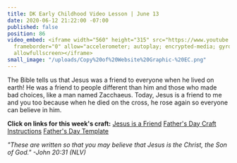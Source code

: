 ```yaml
---
title: DK Early Childhood Video Lesson | June 13
date: 2020-06-12 21:22:00 -07:00
published: false
position: 86
video_embed: <iframe width="560" height="315" src="https://www.youtube.com/embed/Y9eoE-k5jMA"
  frameborder="0" allow="accelerometer; autoplay; encrypted-media; gyroscope; picture-in-picture"
  allowfullscreen></iframe>
small_image: "/uploads/Copy%20of%20Website%20Graphic-%20EC.png"
---
```


The Bible tells us that Jesus was a friend to everyone when he lived on earth! He was a friend to people different than him and those who made bad choices, like a man named Zacchaeus. Today, Jesus is a friend to me and you too because when he died on the cross, he rose again so everyone can believe in him.

**Click on links for this week's craft:**
[Jesus is a Friend](https://drive.google.com/file/d/1U6zaTxEvdUPQpcA7GqblJ_KKewhaCv59/view?usp=sharing)
[Father's Day Craft Instructions](https://drive.google.com/file/d/10lRyQ-Jp_fkynQa7K0nIjgjkz8ervsqN/view?usp=sharing)
[Father's Day Template](https://drive.google.com/file/d/1PB9PP2nliJRgpcF1Yf1wypHy4-D5JRvA/view?usp=sharing)

*"These are written so that you may believe that Jesus is the Christ, the Son of God." -John 20:31 (NLV)*
